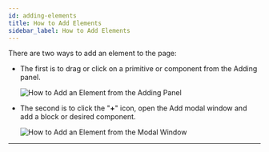 ```yaml
---
id: adding-elements
title: How to Add Elements
sidebar_label: How to Add Elements
---
```


There are two ways to add an element to the page:

-   The first is to drag or click on a primitive or component from the Adding panel.

    ![How to Add an Element from the Adding Panel](/scr/page-elements-adding-from-panel.png)

-   The second is to click the "**+**" icon, open the Add modal window and add a block or desired component.

    ![How to Add an Element from the Modal Window](/scr/page-elements-adding-from-modal.png)

---

